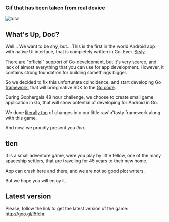 ### Gif that has been taken from real device

![total](https://cloud.githubusercontent.com/assets/674812/5894085/e44ccd72-a51c-11e4-862e-7739d4b9857c.gif)

## What's Up, Doc?

Well... We want to be shy, but... This is the first in the world Android app
with native UI interface, that is completely written in Go. Ever. [Srsly](https://www.google.ru/search?q=go+android+native+ui).

There [are](https://godoc.org/golang.org/x/mobile) "official" support of
Go-development, but it's very scarce, and lack of almost everything that you
can use for app development. However, it contains strong foundation for
building somethings bigger.

So we decided to fix this unfortunate coincidence, and start developing
Go [framework](https://github.com/seletskiy/go-android-rpc), that will bring
native SDK to the [Go code](main.go).

During Gophergala 48 hour challenge, we choose to create small game
application in Go, that will show potential of developing for Android in Go.

We done [literally ton](https://github.com/seletskiy/go-android-rpc/commit/2487ab8bf4387f4de962eca84f133c2794ad36f9)
of changes into our little raw'n'tasty framework along with this game.

And now, we proudly present you *tlen*.

## tlen

It is a small adventure game, were you play by little fellow, one of the many
spaceship settlers, that are traveling for 45 years to their new home.

App can crash here and there, and we are not so good plot writers.

But we hope you will enjoy it.

## Latest version

Please, follow the link to get the latest version of the game:
http://goo.gl/I5fchr.
